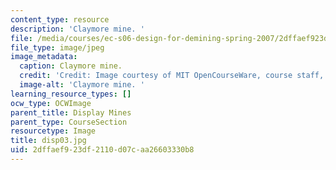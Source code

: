 ```yaml
---
content_type: resource
description: 'Claymore mine. '
file: /media/courses/ec-s06-design-for-demining-spring-2007/2dffaef923df2110d07caa26603330b8_disp03.jpg
file_type: image/jpeg
image_metadata:
  caption: Claymore mine.
  credit: 'Credit: Image courtesy of MIT OpenCourseWare, course staff, and students.'
  image-alt: 'Claymore mine. '
learning_resource_types: []
ocw_type: OCWImage
parent_title: Display Mines
parent_type: CourseSection
resourcetype: Image
title: disp03.jpg
uid: 2dffaef9-23df-2110-d07c-aa26603330b8
---
```

